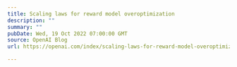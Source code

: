 ```yaml
---
title: Scaling laws for reward model overoptimization
description: ""
summary: ""
pubDate: Wed, 19 Oct 2022 07:00:00 GMT
source: OpenAI Blog
url: https://openai.com/index/scaling-laws-for-reward-model-overoptimization

---
```


